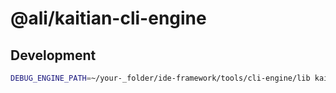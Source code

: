 # @ali/kaitian-cli-engine


## Development

```bash
DEBUG_ENGINE_PATH=~/your-_folder/ide-framework/tools/cli-engine/lib kaitian dev
```

